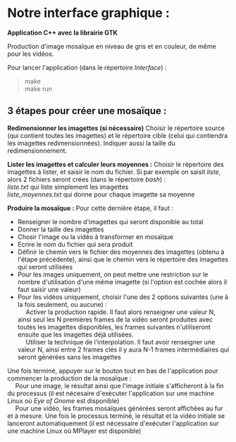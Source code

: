 # Notre interface graphique :
**Application C++ avec la librairie GTK**

Production d'image mosaïque en niveau de gris et en couleur, de même pour les vidéos.  

Pour lancer l'application (dans le répertoire *Interface*) :
> make  
> make run

## 3 étapes pour créer une mosaïque :  

**Redimensionner les imagettes (si nécessaire)**
Choisir le répertoire source (qui contient toutes les imagettes) et le répertoire cible (celui qui contiendra les imagettes redimensionnées). Indiquer aussi la taille du redimensionnement.  

**Lister les imagettes et calculer leurs moyennes :**
Choisir le répertoire des imagettes à lister, et saisir le nom du fichier. Si par exemple on saisit *liste*, alors 2 fichiers seront crées (dans le répertoire *bash*) :  
*liste.txt* qui liste simplement les imagettes  
*liste_moyennes.txt* qui donne pour chaque imagette sa moyenne  

**Produire la mosaïque :**
Pour cette dernière étape, il faut :  
- Renseigner le nombre d'imagettes qui seront disponible au total  
- Donner la taille des imagettes  
- Chosir l'image ou la vidéo à transformer en mosaïque  
- Ecrire le nom du fichier qui sera produit
- Définir le chemin vers le fichier des moyennes des imagettes (obtenu à l'étape précédente), ainsi que le chemin vers le répertoire des imagettes qui seront utilisées  
- Pour les images uniquement, on peut mettre une restriction sur le nombre d'utilisation d'une même imagette (si l'option est cochée alors il faut saisir une valeur)  
- Pour les vidéos uniquement, choisir l'une des 2 options suivantes (une à la fois seulement, ou aucune) :  
&emsp; Activer la production rapide. Il faut alors renseigner une valeur N, ainsi seul les N premières frames de la vidéo seront produites avec toutes les imagettes disponibles, les frames suivantes n'utiliseront ensuite que les imagettes déjà utilisées.  
&emsp; Utiliser la technique de l'interpolation. Il faut avoir renseigner une valeur N, ainsi entre 2 frames clés il y aura N-1 frames intermédiaires qui seront générées sans les imagettes  

Une fois terminé, appuyer sur le bouton tout en bas de l'application pour commencer la production de la mosaïque :  
&emsp; Pour une image, le résultat ainsi que l'image initiale s'afficheront à la fin du processus (il est nécesaire d'exécuter l'application sur une machine Linux où *Eye of Gnome* est disponible)  
&emsp; Pour une vidéo, les frames mosaïques générées seront affichées au fur et à mesure. Une fois le processus terminé, le résultat et la vidéo initiale se lanceront automatiquement (il est nécessaire d'exécuter l'application sur une machine Linux où MPlayer est disponible)  
